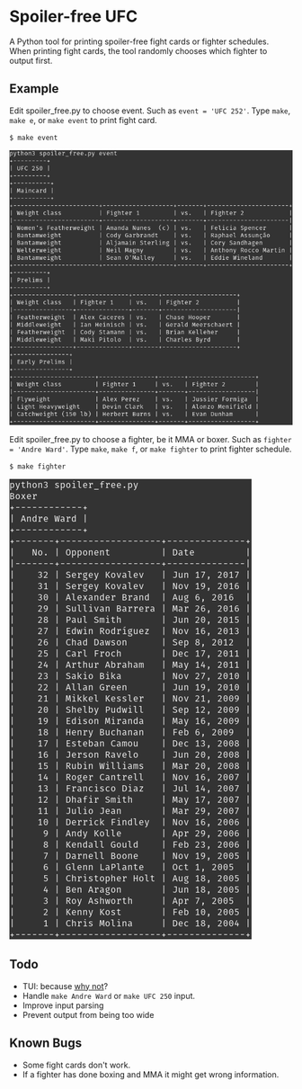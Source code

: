 # Spoiler-free UFC

A Python tool for printing spoiler-free fight cards or fighter schedules.
When printing fight cards, the tool randomly chooses which fighter to output
  first.


## Example

Edit spoiler_free.py to choose event.
Such as `event = 'UFC 252'`.
Type `make`, `make e`, or `make event` to print fight card.

``` bash
$ make event
```

![event_example](https://raw.githubusercontent.com/scrasmussen/spoiler-free-UFC/main/images/event_example.png)



Edit spoiler_free.py to choose a fighter, be it MMA or boxer.
Such as `fighter = 'Andre Ward'`.
Type `make`, `make f`, or `make fighter` to print fighter schedule.

``` bash
$ make fighter
```



![fighter_schedule](https://raw.githubusercontent.com/scrasmussen/spoiler-free-UFC/main/images/fighter_schedule_example.png)


## Todo
 - TUI: because [why not](https://graydon2.dreamwidth.org/193447.html)?
 - Handle `make Andre Ward` or `make UFC 250` input.
 - Improve input parsing
 - Prevent output from being too wide

## Known Bugs
 - Some fight cards don't work.
 - If a fighter has done boxing and MMA it might get wrong information.
<!-- https://news.ycombinator.com/item?id=26090243 -->
